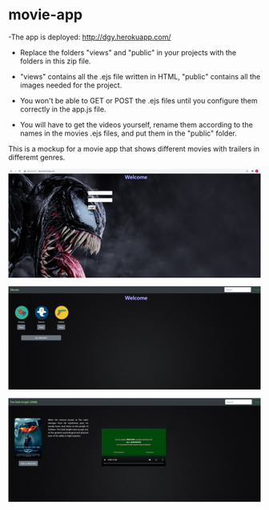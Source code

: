 # movie-app

-The app is deployed: http://dgy.herokuapp.com/

- Replace the folders "views" and "public" in your projects with the folders in this zip file.

- "views" contains all the .ejs file written in HTML, "public" contains all the images needed for the project.

- You won't be able to GET or POST the .ejs files until you configure them correctly in the app.js file.

- You will have to get the videos yourself, rename them according to the names in the movies .ejs files, and put them in the "public" folder.

This is a mockup for a movie app that shows different movies with trailers in differemt genres.

![Screenshot](https://github.com/danielashrafk/movie-app/blob/main/public/movie%20-%201.png)

![Screenshot](https://github.com/danielashrafk/movie-app/blob/main/public/movie%202.png)

![Screenshot](https://github.com/danielashrafk/movie-app/blob/main/public/movie%203.png)
